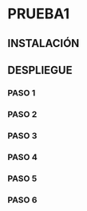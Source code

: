 # PRUEBA1  
## INSTALACIÓN
## DESPLIEGUE
### PASO 1
### PASO 2
### PASO 3
### PASO 4
### PASO 5
### PASO 6